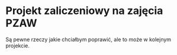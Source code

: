 Projekt zaliczeniowy na zajęcia PZAW
====================================

Są pewne rzeczy jakie chciałbym poprawić, ale to może w kolejnym projekcie.
